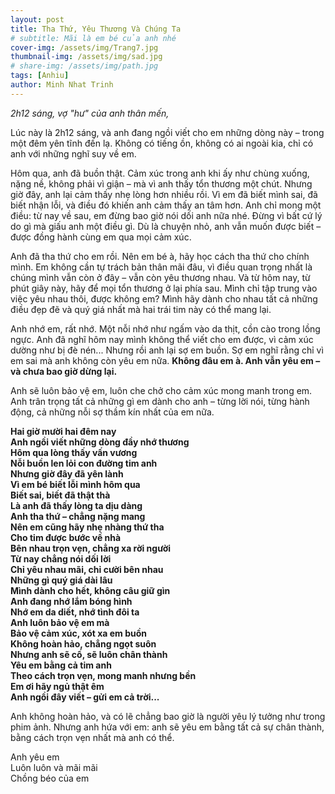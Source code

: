 ```yaml
---
layout: post
title: Tha Thứ, Yêu Thương Và Chúng Ta
# subtitle: Mãi là em bé của anh nhé
cover-img: /assets/img/Trang7.jpg
thumbnail-img: /assets/img/sad.jpg
# share-img: /assets/img/path.jpg
tags: [Anhiu]
author: Minh Nhat Trinh
---
```


*2h12 sáng, vợ "hư" của anh thân mến,*

Lúc này là 2h12 sáng, và anh đang ngồi viết cho em những dòng này – trong một đêm yên tĩnh đến lạ. Không có tiếng ồn, không có ai ngoài kia, chỉ có anh với những nghĩ suy về em.

Hôm qua, anh đã buồn thật. Cảm xúc trong anh khi ấy như chùng xuống, nặng nề, không phải vì giận – mà vì anh thấy tổn thương một chút. Nhưng giờ đây, anh lại cảm thấy nhẹ lòng hơn nhiều rồi. Vì em đã biết mình sai, đã biết nhận lỗi, và điều đó khiến anh cảm thấy an tâm hơn. Anh chỉ mong một điều: từ nay về sau, em đừng bao giờ nói dối anh nữa nhé. Đừng vì bất cứ lý do gì mà giấu anh một điều gì. Dù là chuyện nhỏ, anh vẫn muốn được biết – được đồng hành cùng em qua mọi cảm xúc.

Anh đã tha thứ cho em rồi. Nên em bé à, hãy học cách tha thứ cho chính mình. Em không cần tự trách bản thân mãi đâu, vì điều quan trọng nhất là chúng mình vẫn còn ở đây – vẫn còn yêu thương nhau. Và từ hôm nay, từ phút giây này, hãy để mọi tổn thương ở lại phía sau. Mình chỉ tập trung vào việc yêu nhau thôi, được không em? Mình hãy dành cho nhau tất cả những điều đẹp đẽ và quý giá nhất mà hai trái tim này có thể mang lại.

Anh nhớ em, rất nhớ. Một nỗi nhớ như ngấm vào da thịt, cồn cào trong lồng ngực. Anh đã nghĩ hôm nay mình không thể viết cho em được, vì cảm xúc dường như bị đè nén... Nhưng rồi anh lại sợ em buồn. Sợ em nghĩ rằng chỉ vì em sai mà anh không còn yêu em nữa. **Không đâu em à. Anh vẫn yêu em – và chưa bao giờ dừng lại.**

Anh sẽ luôn bảo vệ em, luôn che chở cho cảm xúc mong manh trong em. Anh trân trọng tất cả những gì em dành cho anh – từng lời nói, từng hành động, cả những nỗi sợ thầm kín nhất của em nữa.

**Hai giờ mười hai đêm nay  
Anh ngồi viết những dòng đầy nhớ thương  
Hôm qua lòng thấy vấn vương  
Nỗi buồn len lỏi con đường tim anh   
Nhưng giờ đây đã yên lành  
Vì em bé biết lỗi mình hôm qua  
Biết sai, biết đã thật thà   
Là anh đã thấy lòng ta dịu dàng  
Anh tha thứ – chẳng nặng mang  
Nên em cũng hãy nhẹ nhàng thứ tha  
Cho tim được bước về nhà  
Bên nhau trọn vẹn, chẳng xa rời người  
Từ nay chẳng nói dối lời  
Chỉ yêu nhau mãi, chỉ cười bên nhau  
Những gì quý giá dài lâu  
Mình dành cho hết, không câu giữ gìn  
Anh đang nhớ lắm bóng hình  
Nhớ em da diết, nhớ tình đôi ta  
Anh luôn bảo vệ em mà  
Bảo vệ cảm xúc, xót xa em buồn  
Không hoàn hảo, chẳng ngọt suôn  
Nhưng anh sẽ cố, sẽ luôn chân thành  
Yêu em bằng cả tim anh  
Theo cách trọn vẹn, mong manh nhưng bền  
Em ơi hãy ngủ thật êm  
Anh ngồi đây viết – gửi em cả trời...**

Anh không hoàn hảo, và có lẽ chẳng bao giờ là người yêu lý tưởng như trong phim ảnh. Nhưng anh hứa với em: anh sẽ yêu em bằng tất cả sự chân thành, bằng cách trọn vẹn nhất mà anh có thể.

Anh yêu em  
Luôn luôn và mãi mãi  
Chồng béo của em    
